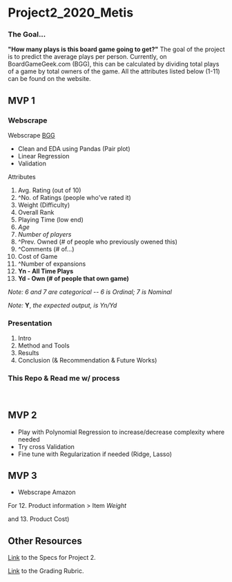 # Project2_2020_Metis

### The Goal...
**"How many plays is this board game going to get?"** The goal of the project is to predict the average plays per person. Currently, on BoardGameGeek.com (BGG), this can be calculated by dividing total plays of a game by total owners of the game. All the attributes listed below (1-11) can be found on the website.

## MVP 1

### Webscrape
Webscrape [BGG](https://boardgamegeek.com/boardgame/167791/terraforming-mars)
- Clean and EDA using Pandas (Pair plot)
- Linear Regression
- Validation

Attributes
1. Avg. Rating (out of 10)
2. ^No. of Ratings (people who've rated it)
3. Weight (Difficulty)
4. Overall Rank
5. Playing Time (low end)
6. *Age*
7. *Number of players*
8. ^Prev. Owned (# of people who previously owened this)
9. ^Comments (# of...)
10. Cost of Game
11. ^Number of expansions
10. **Yn - All Time Plays**
11. **Yd - Own (# of people that own game)**

*Note: 6 and 7 are categorical -- 6 is Ordinal; 7 is Nominal*

*Note:* **Y**, *the expected output, is Yn/Yd*

### Presentation

1. Intro
2. Method and Tools
3. Results
4. Conclusion (& Recommendation & Future Works)

### This Repo & Read me w/ process

<br>

## MVP 2
- Play with Polynomial Regression to increase/decrease complexity where needed
- Try cross Validation
- Fine tune with Regularization if needed (Ridge, Lasso)

## MVP 3
- Webscrape Amazon

For 12. Product information > Item *Weight*

and 13. Product Cost)


## Other Resources
[Link](https://github.com/thisismetis/chi20_ds15/blob/master/curriculum/project-02/project-02-introduction/project_02.md) to the Specs for Project 2.

[Link](https://docs.google.com/document/d/1oAJrWNR7HxNJVI2IHUuHArEvBccowLqvPObYbqtH0rs/edit) to the Grading Rubric.
